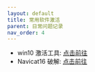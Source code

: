```yaml
---
layout: default
title: 常用软件激活
parent: 日常问题记录
nav_order: 4
---
```


- win10 激活工具: [点击前往](https://github.com/zbezj/HEU_KMS_Activator/releases/tag/30.1.0)
- Navicat16 破解: [点击前往](https://github.com/shuhongfan/NavicatCracker)
